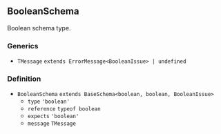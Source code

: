 BooleanSchema
-------------

Boolean schema type.

### Generics

*   `TMessage` `extends ErrorMessage<BooleanIssue> | undefined`

### Definition

*   `BooleanSchema` `extends BaseSchema<boolean, boolean, BooleanIssue>`
    *   `type` `'boolean'`
    *   `reference` `typeof boolean`
    *   `expects` `'boolean'`
    *   `message` `TMessage`
